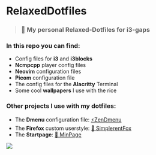 # RelaxedDotfiles

> ### 🍃 My personal Relaxed-Dotfiles for i3-gaps 

### In this repo you can find:

- Config files for **i3** and **i3blocks**
- **Ncmpcpp** player config files
- **Neovim** configuration files
- **Picom** configuration file
- The config files for the **Alacritty** Terminal
- Some cool **wallpapers** I use with the rice

### Other projects I use with my dotfiles:

- The **Dmenu** configuration file: [⚡ZenDmenu](https://github.com/MiguelRAvila/ZenDmenu)
- The **Firefox** custom userstyle: [🦊 SimplerentFox](https://github.com/MiguelRAvila/SimplerentFox)
- The **Startpage**: [🚀 MinPage](https://github.com/MiguelRAvila/MinPage)

![](https://github.com/MiguelRAvila/RelaxedDotfiles/blob/master/rsc/preview.png)


